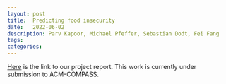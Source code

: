 ```yaml
---
layout: post
title:  Predicting food insecurity
date:   2022-06-02 
description: Parv Kapoor, Michael Pfeffer, Sebastian Dodt, Fei Fang
tags: 
categories: 
---
```

[Here](assets/pdf/AI4SG.pdf) is the link to our project report. This work is currently under submission to ACM-COMPASS.